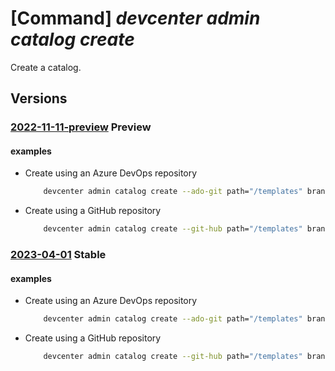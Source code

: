 # [Command] _devcenter admin catalog create_

Create a catalog.

## Versions

### [2022-11-11-preview](/Resources/mgmt-plane/L3N1YnNjcmlwdGlvbnMve30vcmVzb3VyY2Vncm91cHMve30vcHJvdmlkZXJzL21pY3Jvc29mdC5kZXZjZW50ZXIvZGV2Y2VudGVycy97fS9jYXRhbG9ncy97fQ==/2022-11-11-preview.xml) **Preview**

<!-- mgmt-plane /subscriptions/{}/resourcegroups/{}/providers/microsoft.devcenter/devcenters/{}/catalogs/{} 2022-11-11-preview -->

#### examples

- Create using an Azure DevOps repository
    ```bash
        devcenter admin catalog create --ado-git path="/templates" branch="main" secret-identifier="https://contosokv.vault.azure.net/secrets/CentralRepoPat" uri="https://contoso@dev.azure.com/contoso/contosoOrg/_git/centralrepo-fakecontoso" --name "{catalogName}" --dev-center-name "Contoso" --resource-group "rg1"
    ```

- Create using a GitHub repository
    ```bash
        devcenter admin catalog create --git-hub path="/templates" branch="main" secret-identifier="https://contosokv.vault.azure.net/secrets/CentralRepoPat" uri="https://github.com/Contoso/centralrepo-fake.git" --name "{catalogName}" --dev-center-name "Contoso" --resource-group "rg1"
    ```

### [2023-04-01](/Resources/mgmt-plane/L3N1YnNjcmlwdGlvbnMve30vcmVzb3VyY2Vncm91cHMve30vcHJvdmlkZXJzL21pY3Jvc29mdC5kZXZjZW50ZXIvZGV2Y2VudGVycy97fS9jYXRhbG9ncy97fQ==/2023-04-01.xml) **Stable**

<!-- mgmt-plane /subscriptions/{}/resourcegroups/{}/providers/microsoft.devcenter/devcenters/{}/catalogs/{} 2023-04-01 -->

#### examples

- Create using an Azure DevOps repository
    ```bash
        devcenter admin catalog create --ado-git path="/templates" branch="main" secret-identifier="https://contosokv.vault.azure.net/secrets/CentralRepoPat" uri="https://contoso@dev.azure.com/contoso/contosoOrg/_git/centralrepo-fakecontoso" --name "CentralCatalog" --dev-center-name "Contoso" --resource-group "rg1"
    ```

- Create using a GitHub repository
    ```bash
        devcenter admin catalog create --git-hub path="/templates" branch="main" secret-identifier="https://contosokv.vault.azure.net/secrets/CentralRepoPat" uri="https://github.com/Contoso/centralrepo-fake.git" --name "CentralCatalog" --dev-center-name "Contoso" --resource-group "rg1"
    ```
